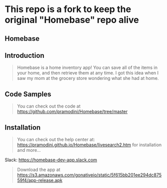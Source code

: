 # This repo is a fork to keep the original "Homebase" repo alive 

## Homebase



## Introduction

> Homebase is a home inventory app! You can save all of the items in your home, and then retrieve them at any time. I got this idea when I saw my mom at the grocery store wondering what she had at home.

## Code Samples

> You can check out the code at https://github.com/pramodini/Homebase/tree/master

## Installation

> You can check out the help center at: https://pramodini.github.io/Homebase/livesearch2.htm for installation and more...


Slack: https://homebase-dev-app.slack.com
> Download the app at 
https://s3.amazonaws.com/gonativeio/static/5f615bb201ee294dc87559f4/app-release.apk
